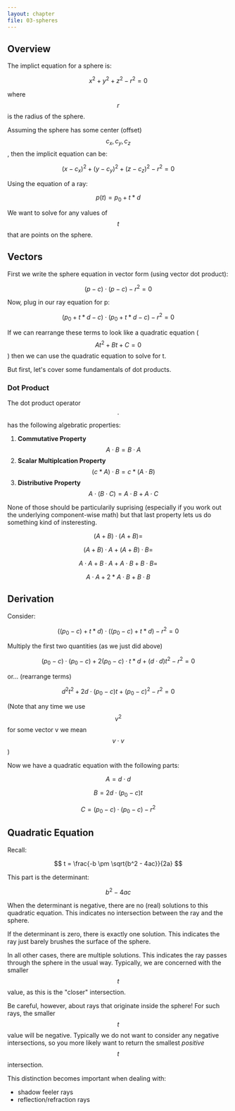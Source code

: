 ```yaml
---
layout: chapter
file: 03-spheres
---
```



## Overview

The implict equation for a sphere is:

$$x^2 + y^2 + z^2 - r^2 = 0$$

where $$r$$ is the radius of the sphere.

Assuming the sphere has some center (offset) $$c_x, c_y, c_z$$, then the implicit equation can be:

$$(x - c_x)^2 + (y - c_y)^2 + (z - c_z)^2 - r^2 = 0$$

Using the equation of a ray:

$$p(t) = p_0 + t * d$$

We want to solve for any values of $$t$$ that are points on the sphere.



## Vectors

First we write the sphere equation in vector form (using vector dot product):

$$(p - c) \cdot (p - c) - r^2 = 0$$

Now, plug in our ray equation for p:

$$(p_0 + t*d - c) \cdot (p_0 + t*d - c) - r^2 = 0$$

If we can rearrange these terms to look like a quadratic equation ($$At^2 + Bt + C = 0$$) then we can use the quadratic equation to solve for t.

But first, let's cover some fundamentals of dot products.



### Dot Product

The dot product operator $$\cdot$$ has the following algebratic properties:

1. **Commutative Property** $$A \cdot B = B \cdot A$$
2. **Scalar Multiplcation Property** $$(c*A) \cdot B = c * (A \cdot B)$$
3. **Distributive Property** $$A \cdot (B \cdot C) = A \cdot B + A \cdot C$$

None of those should be particularily suprising (especially if you work out the underlying component-wise math) but that last property lets us do something kind of insteresting.

$$ (A + B) \cdot (A + B) = $$

$$ (A + B) \cdot A + (A + B) \cdot B =$$

$$ A \cdot A + B \cdot A + A \cdot B + B \cdot B =$$

$$ A \cdot A + 2 * A \cdot B + B \cdot B$$



## Derivation

Consider:

$$((p_0 - c) + t*d) \cdot ((p_0 - c) + t*d) - r^2 = 0$$

Multiply the first two quantities (as we just did above)

$$(p_0 - c) \cdot (p_0 - c) + 2 (p_0 - c) \cdot t * d + (d \cdot d) t^2 - r^2 = 0$$

or... (rearrange terms)

$$d^2 t^2 + 2 d \cdot (p_0 - c) t + (p_0 - c)^2 - r^2 = 0$$

(Note that any time we use $$v^2$$ for some vector v we mean $$v \cdot v$$)

Now we have a quadratic equation with the following parts:

$$ A = d \cdot d $$

$$ B = 2 d \cdot (p_0 - c) t$$

$$ C = (p_0 - c) \cdot (p_0 - c) - r^2 $$



## Quadratic Equation

Recall:

$$ t = \frac{-b \pm \sqrt{b^2 - 4ac}}{2a} $$

This part is the determinant:

$$ b^2 - 4ac $$

When the determinant is negative, there are no (real) solutions to this quadratic equation.
This indicates no intersection between the ray and the sphere.

If the determinant is zero, there is exactly one solution.
This indicates the ray just barely brushes the surface of the sphere.

In all other cases, there are multiple solutions.
This indicates the ray passes through the sphere in the usual way.
Typically, we are concerned with the smaller $$ t $$ value, as this is the "closer" intersection.

Be careful, however, about rays that originate inside the sphere!
For such rays, the smaller $$ t $$ value will be negative.
Typically we do not want to consider any negative intersections,
so you more likely want to return the smallest *positive* $$ t $$ intersection.

This distinction becomes important when dealing with:

- shadow feeler rays
- reflection/refraction rays
